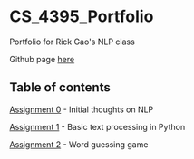 # CS_4395_Portfolio
Portfolio for Rick Gao's NLP class

Github page [here](https://2000gao.github.io/CS_4395_Portfolio/)
## Table of contents
[Assignment 0](https://github.com/2000gao/CS_4395_Portfolio/blob/main/assignments/Assignment_0.pdf) - Initial thoughts on NLP 

[Assignment 1](https://github.com/2000gao/CS_4395_Portfolio/tree/main/assignments/Assignment_1) - Basic text processing in Python

[Assignment 2](https://github.com/2000gao/CS_4395_Portfolio/tree/main/assignments/Assignment_2) - Word guessing game